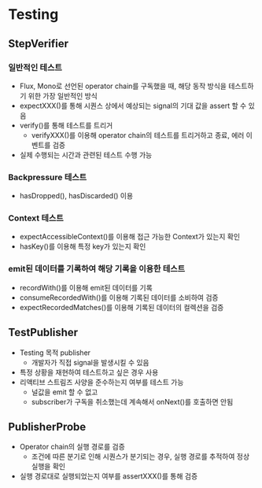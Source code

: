 # Testing

## StepVerifier

### 일반적인 테스트 

- Flux, Mono로 선언된 operator chain를 구독했을 때, 해당 동작 방식을 테스트하기 위한 가장 일반적인 방식
- expectXXX()를 통해 시퀀스 상에서 예상되는 signal의 기대 값을 assert 할 수 있음
- verify()를 통해 테스트를 트리거
  - verifyXXX()를 이용해 operator chain의 테스트를 트리거하고 종료, 에러 이벤트를 검증
- 실제 수행되는 시간과 관련된 테스트 수행 가능

### Backpressure 테스트

- hasDropped(), hasDiscarded() 이용

### Context 테스트

- expectAccessibleContext()를 이용해 접근 가능한 Context가 있는지 확인
- hasKey()를 이용해 특정 key가 있는지 확인

### emit된 데이터를 기록하여 해당 기록을 이용한 테스트

- recordWith()를 이용해 emit된 데이터를 기록
- consumeRecordedWith()를 이용해 기록된 데이터를 소비하여 검증
- expectRecordedMatches()를 이용해 기록된 데이터의 컬렉션을 검증

## TestPublisher

- Testing 목적 publisher
  - 개발자가 직접 signal을 발생시킬 수 있음
- 특정 상황을 재현하여 테스트하고 싶은 경우 사용
- 리액티브 스트림즈 사양을 준수하는지 여부를 테스트 가능
  - 널값을 emit 할 수 없고
  - subscriber가 구독을 취소했는데 계속해서 onNext()를 호출하면 안됨

## PublisherProbe

- Operator chain의 실행 경로를 검증
  - 조건에 따른 분기로 인해 시퀀스가 분기되는 경우, 실행 경로를 추적하여 정상 실행을 확인
- 실행 경로대로 실행되었는지 여부를 assertXXX()를 통해 검증


